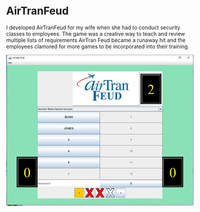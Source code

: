 # AirTranFeud

I developed AirTranFeud for my wife when she had to conduct security classes to employees.
The game was a creative way to teach and review multiple lists of requirements
AirTran Feud became a runaway hit and the employees clamored for more games to be incorporated into their training.

![Image of Gameboard](https://github.com/bandrdudley/AirTranFeud/blob/master/resources/AirTranFeud.jpg)
